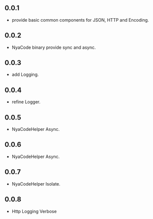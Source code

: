 ## 0.0.1

* provide basic common components for JSON, HTTP and Encoding.

## 0.0.2

* NyaCode binary provide sync and async.

## 0.0.3

* add Logging.

## 0.0.4

* refine Logger.

## 0.0.5

* NyaCodeHelper Async.

## 0.0.6

* NyaCodeHelper Async.

## 0.0.7

* NyaCodeHelper Isolate.

## 0.0.8

* Http Logging Verbose